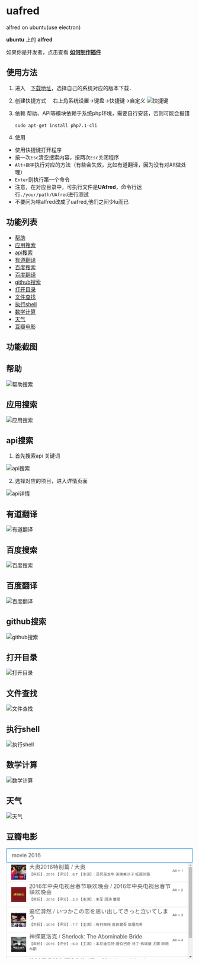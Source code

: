 # uafred
alfred on ubuntu(use electron)

**ubuntu** 上的 **alfred** 

如果你是开发者，点击查看 **[如何制作插件](https://github.com/zhenyangze/uafred/blob/master/README_DEV.md)**

使用方法
----
1. 进入　[下载地址](https://github.com/zhenyangze/uafred/tree/master/download)，选择自己的系统对应的版本下载．
2. 创建快捷方式
　右上角系统设置->键盘->快捷键->自定义
  ![快捷键](https://github.com/zhenyangze/uafred/raw/master/screenshot/short.png)
3. 依赖
  帮助、API等模块依赖于系统php环境，需要自行安装，否则可能会报错

    `sudo apt-get install php7.1-cli`

4. 使用
  * 使用快捷键打开程序
  * 按一次`Esc`清空搜索内容，按两次`Esc`关闭程序
  * `Alt+数字`执行对应的方法（有些会失效，比如有道翻译，因为没有对Alt做处理）
  * `Enter`则执行第一个命令
  * 注意，在对应目录中，可执行文件是**UAfred**，命令行运行`./your/path/UAfred`进行测试
  * 不要问为啥alfred改成了uafred,他们之间少lu而已

## 功能列表
* [帮助](https://github.com/zhenyangze/uafred#帮助)
* [应用搜索](https://github.com/zhenyangze/uafred#应用搜索)
* [api搜索](https://github.com/zhenyangze/uafred#api搜索)
* [有道翻译](https://github.com/zhenyangze/uafred#有道翻译)
* [百度搜索](https://github.com/zhenyangze/uafred#百度搜索)
* [百度翻译](https://github.com/zhenyangze/uafred#百度翻译)
* [github搜索](https://github.com/zhenyangze/uafred#github搜索)
* [打开目录](https://github.com/zhenyangze/uafred#打开目录)
* [文件查找](https://github.com/zhenyangze/uafred#文件查找)
* [执行shell](https://github.com/zhenyangze/uafred#执行shell)
* [数学计算](https://github.com/zhenyangze/uafred#数学计算)
* [天气](https://github.com/zhenyangze/uafred#天气)
* [豆瓣电影](https://github.com/zhenyangze/uafred#豆瓣电影)

功能截图
----
## 帮助
![帮助搜索](https://github.com/zhenyangze/uafred/raw/master/screenshot/help.png)
## 应用搜索
![应用搜索](https://github.com/zhenyangze/uafred/raw/master/screenshot/app.png)
## api搜索
1. 首先搜索api 关键词

 ![api搜索](https://github.com/zhenyangze/uafred/raw/master/screenshot/api.png)
 
2. 选择对应的项目，进入详情页面

 ![api详情](https://github.com/zhenyangze/uafred/raw/master/screenshot/w3c.png)

## 有道翻译
![有道翻译](https://github.com/zhenyangze/uafred/raw/master/screenshot/yd.png)
## 百度搜索
![百度搜索](https://github.com/zhenyangze/uafred/raw/master/screenshot/bd.png)
## 百度翻译
![百度翻译](https://github.com/zhenyangze/uafred/raw/master/screenshot/bdfy.png)
## github搜索
![github搜索](https://github.com/zhenyangze/uafred/raw/master/screenshot/github.png)
## 打开目录
![打开目录](https://github.com/zhenyangze/uafred/raw/master/screenshot/cd.png)
## 文件查找
![文件查找](https://github.com/zhenyangze/uafred/raw/master/screenshot/find.png)
## 执行shell
![执行shell](https://github.com/zhenyangze/uafred/raw/master/screenshot/shell.png)
## 数学计算
![数学计算](https://github.com/zhenyangze/uafred/raw/master/screenshot/calc.png)
## 天气
![天气](https://github.com/zhenyangze/uafred/raw/master/screenshot/weather.png)
## 豆瓣电影
![豆瓣电影](https://github.com/zhenyangze/uafred/raw/master/screenshot/movie.png)

